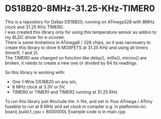 # DS18B20-8MHz-31.25-KHz-TIMER0
This is a repository for Dallas DS18B20, running on ATmega328 with 8MHz clock and 31.25 KHz TIMER0.<br>
I was created this library only for using this temperature sensor as addon to my BLDC driver for e-scooter.<br>
There is some limitations in ATmega8 / 328 chips, so it was necessery to create this library to drive 6 MOSFETS at 31.25 KHz and using all timers (timer0, 1 and 2).<br>
The TIMER0 was changed so function like delay(), millis(), micros() are broken, it needs to create a new one or divided by 64 its readings.<br>

So this library is working with:
- One 1-Wire DS18B20 on any pin,
- 8 MHz clock at 3.3V or 5V,
- TIMER0 or TIMER1 and TIMER2 running at 31.25 KHz

To run this library just #include the .h file, and set in Your ATmega / ATtiny fusebits to run at 8 MHz and set clock in compiler e.g. in platformio.ini: board_build.f_cpu = 8000000L
Example code is in main.cpp
